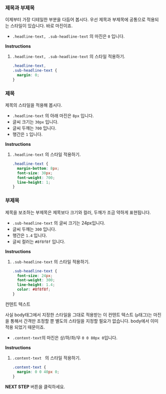 ### 제목과 부제목

이제부터 가장 디테일한 부분을 다듬어 봅시다. 우선 제목과 부제목에 공통으로 적용되는 스타일이 있습니다. 바로 마진이죠.

- `.headline-text, .sub-headline-text` 의 마진은 `0` 입니다.

**Instructions**

1. `.headline-text, .sub-headline-text` 의 스타일 적용하기.

   ```css
   .headline-text,
   .sub-headline-text {
     margin: 0;
   }
   ```



### 제목

제목의 스타일을 적용해 봅시다.

- `.headline-text` 의 아래 마진은 `8px` 입니다.
- 글씨 크기는 `30px` 입니다.
- 글씨 두깨는 `700` 입니다.
- 행간은 `1` 입니다.

**Instructions**

1. `.headline-text` 의 스타일 적용하기.

   ```css
   .headline-text {
     margin-bottom: 8px;
     font-size: 30px;
     font-weight: 700;
     line-height: 1;
   }
   ```



### 부제목

제목을 보조하는 부제목은 제목보다 크기와 컬러, 두깨가 조금 약하게 표현됩니다.

- `.sub-headline-text` 의 글씨 크기는 24px입니다.
- 글씨 두깨는 `300` 입니다.
- 행간은 `1.4` 입니다.
- 글씨 컬러는 `#8f8f8f` 입니다.

**Instructions**

1. `.sub-headline-text` 의 스타일 적용하기.

   ```css
   .sub-headline-text {
     font-size: 24px;
     font-weight: 300;
     line-height: 1.4;
     color: #8f8f8f;
   }
   ```



컨텐트 텍스트

사실 body태그에서 지정한 스타일을 그대로 적용받는 이 컨텐트 텍스트 (`p`태그)는 마진을 통해서 간격만 조정할 뿐 별도의 스타일을 지정할 필요가 없습니다. body에서 이미 적용 되었기 때문이죠.

- `.content-text`의 마진은 상/하/좌/우 `0 0 80px 0`입니다.

**Instructions**

1. `.content-text ` 의 스타일 적용하기.

   ```css
   .content-text {
     margin: 0 0 40px 0;
   }
   ```



**NEXT STEP** 버튼을 클릭하세요.